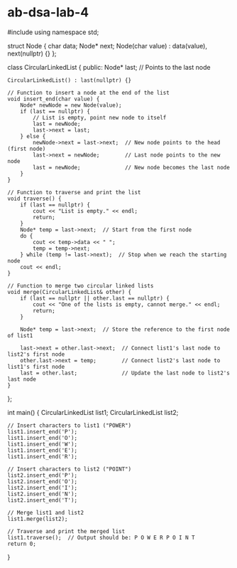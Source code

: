 # ab-dsa-lab-4
#include <iostream>
using namespace std;

struct Node {
    char data;
    Node* next;
    Node(char value) : data(value), next(nullptr) {}
};

class CircularLinkedList {
public:
    Node* last;  // Points to the last node

    CircularLinkedList() : last(nullptr) {}

    // Function to insert a node at the end of the list
    void insert_end(char value) {
        Node* newNode = new Node(value);
        if (last == nullptr) {
            // List is empty, point new node to itself
            last = newNode;
            last->next = last;
        } else {
            newNode->next = last->next;  // New node points to the head (first node)
            last->next = newNode;        // Last node points to the new node
            last = newNode;              // New node becomes the last node
        }
    }

    // Function to traverse and print the list
    void traverse() {
        if (last == nullptr) {
            cout << "List is empty." << endl;
            return;
        }
        Node* temp = last->next;  // Start from the first node
        do {
            cout << temp->data << " ";
            temp = temp->next;
        } while (temp != last->next);  // Stop when we reach the starting node
        cout << endl;
    }

    // Function to merge two circular linked lists
    void merge(CircularLinkedList& other) {
        if (last == nullptr || other.last == nullptr) {
            cout << "One of the lists is empty, cannot merge." << endl;
            return;
        }

        Node* temp = last->next;  // Store the reference to the first node of list1

        last->next = other.last->next;  // Connect list1's last node to list2's first node
        other.last->next = temp;        // Connect list2's last node to list1's first node
        last = other.last;              // Update the last node to list2's last node
    }
};

int main() {
    CircularLinkedList list1;
    CircularLinkedList list2;

    // Insert characters to list1 ("POWER")
    list1.insert_end('P');
    list1.insert_end('O');
    list1.insert_end('W');
    list1.insert_end('E');
    list1.insert_end('R');

    // Insert characters to list2 ("POINT")
    list2.insert_end('P');
    list2.insert_end('O');
    list2.insert_end('I');
    list2.insert_end('N');
    list2.insert_end('T');

    // Merge list1 and list2
    list1.merge(list2);

    // Traverse and print the merged list
    list1.traverse();  // Output should be: P O W E R P O I N T
    return 0;
}

